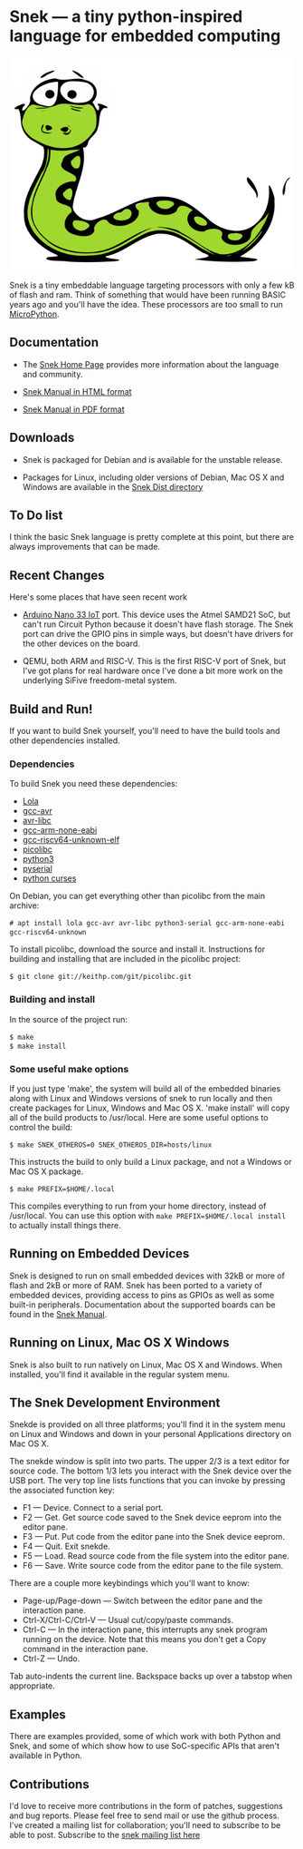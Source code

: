 # Snek — a tiny python-inspired language for embedded computing

![Snek picture](snek.svg)

Snek is a tiny embeddable language targeting processors with only a
few kB of flash and ram. Think of something that would have been
running BASIC years ago and you'll have the idea. These processors are
too small to run [MicroPython](https://micropython.org/).

## Documentation

 * The [Snek Home Page](https://keithp.com/snek) provides more information
   about the language and community.

 * [Snek Manual in HTML format](https://keithp.com/snek/snek.html)

 * [Snek Manual in PDF format](https://keithp.com/snek/snek.pdf)

## Downloads

 * Snek is packaged for Debian and is available for the unstable release.

 * Packages for Linux, including older versions of Debian, Mac OS X
   and Windows are available in the
   [Snek Dist directory](http://keithp.com/snek/dist)

## To Do list

I think the basic Snek language is pretty complete at this point, but
there are always improvements that can be made.

## Recent Changes

Here's some places that have seen recent work

 * [Arduino Nano 33 IoT](https://store.arduino.cc/usa/nano-33-iot)
   port.  This device uses the Atmel SAMD21 SoC, but can't run
   Circuit Python because it doesn't have flash storage. The Snek port
   can drive the GPIO pins in simple ways, but doesn't have drivers
   for the other devices on the board.

 * QEMU, both ARM and RISC-V. This is the first RISC-V port of Snek,
   but I've got plans for real hardware once I've done a bit more work
   on the underlying SiFive freedom-metal system.

## Build and Run!

If you want to build Snek yourself, you'll need to have the build
tools and other dependencies installed.

### Dependencies
To build Snek you need these dependencies:

  * [Lola](https://keithp.com/cgit/lola.git/)
  * [gcc-avr](https://ccrma.stanford.edu/~juanig/articles/wiriavrlib/AVR_GCC.html)
  * [avr-libc](https://www.nongnu.org/avr-libc/)
  * [gcc-arm-none-eabi](https://developer.arm.com/tools-and-software/open-source-software/developer-tools/gnu-toolchain/gnu-rm/downloads)
  * [gcc-riscv64-unknown-elf](https://github.com/sifive/freedom-tools/)
  * [picolibc](https://keithp.com/picolibc/)
  * [python3](https://www.python.org/)
  * [pyserial](https://github.com/pyserial/)
  * [python curses](https://docs.python.org/3/library/curses.html)

On Debian, you can get everything other than picolibc from the main archive:

	# apt install lola gcc-avr avr-libc python3-serial gcc-arm-none-eabi gcc-riscv64-unknown 

To install picolibc, download the source and install it. Instructions
for building and installing that are included in the picolibc project:

	$ git clone git://keithp.com/git/picolibc.git

### Building and install

In the source of the project run:

	$ make
	$ make install

### Some useful make options

If you just type 'make', the system will build all of the embedded
binaries along with Linux and Windows versions of snek to run locally
and then create packages for Linux, Windows and Mac OS X. 'make
install' will copy all of the build products to /usr/local. Here are
some useful options to control the build:

	$ make SNEK_OTHEROS=0 SNEK_OTHEROS_DIR=hosts/linux

This instructs the build to only build a Linux package, and not a
Windows or Mac OS X package.

	$ make PREFIX=$HOME/.local

This compiles everything to run from your home directory, instead of
/usr/local. You can use this option with `make PREFIX=$HOME/.local
install` to actually install things there.

## Running on Embedded Devices

Snek is designed to run on small embedded devices with 32kB or more of
flash and 2kB or more of RAM. Snek has been ported to a variety of
embedded devices, providing access to pins as GPIOs as well as some
built-in peripherals. Documentation about the supported boards can be
found in the [Snek Manual](https://keithp.com/snek/snek.html).

## Running on Linux, Mac OS X Windows

Snek is also built to run natively on Linux, Mac OS X and
Windows. When installed, you'll find it available in the regular
system menu.

## The Snek Development Environment

Snekde is provided on all three platforms; you'll find it in the
system menu on Linux and Windows and down in your personal
Applications directory on Mac OS X.

The snekde window is split into two parts. The upper 2/3 is a text
editor for source code. The bottom 1/3 lets you interact with the
Snek device over the USB port. The very top line lists functions that
you can invoke by pressing the associated function key:

 * F1 — Device. Connect to a serial port.
 * F2 — Get. Get source code saved to the Snek device eeprom into the editor pane.
 * F3 — Put. Put code from the editor pane into the Snek device eeprom.
 * F4 — Quit. Exit snekde.
 * F5 — Load. Read source code from the file system into the editor pane.
 * F6 — Save. Write source code from the editor pane to the file system.

There are a couple more keybindings which you'll want to know:

 * Page-up/Page-down — Switch between the editor pane and the interaction pane.
 * Ctrl-X/Ctrl-C/Ctrl-V — Usual cut/copy/paste commands.
 * Ctrl-C — In the interaction pane, this interrupts any snek program running on the device. Note that
   this means you don't get a Copy command in the interaction pane.
 * Ctrl-Z — Undo.

Tab auto-indents the current line. Backspace backs up over a tabstop
when appropriate.

## Examples

There are examples provided, some of which work with both Python and
Snek, and some of which show how to use SoC-specific APIs that aren't
available in Python.

## Contributions

I'd love to receive more contributions in the form of patches,
suggestions and bug reports. Please feel free to send mail or use the
github process. I've created a mailing list for collaboration; 
you'll need to subscribe to be able to post. Subscribe to the [snek
mailing list here](https://keithp.com/mailman/listinfo/snek)
